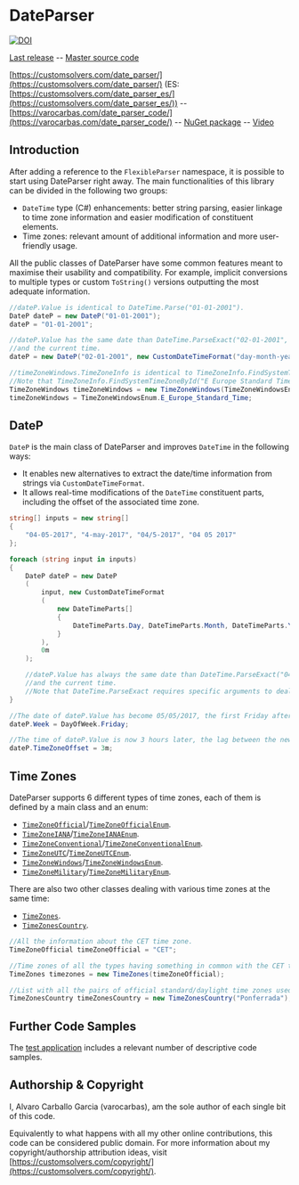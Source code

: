 # DateParser

[![DOI](https://zenodo.org/badge/DOI/10.5281/zenodo.803399.svg)](https://doi.org/10.5281/zenodo.803399)

[Last release](https://github.com/varocarbas/FlexibleParser/releases/tag/DateParser_1.0.7.0) -- [Master source code](https://github.com/varocarbas/FlexibleParser/tree/master/all_code/DateParser/Source)

[https://customsolvers.com/date_parser/](https://customsolvers.com/date_parser/) (ES: [https://customsolvers.com/date_parser_es/](https://customsolvers.com/date_parser_es/)) -- [https://varocarbas.com/date_parser_code/](https://varocarbas.com/date_parser_code/) -- [NuGet package](https://www.nuget.org/packages/DateParser/) -- [Video](https://www.youtube.com/watch?v=E2JT2w66uyc)

## Introduction

After adding a reference to the ```FlexibleParser``` namespace, it is possible to start using DateParser right away. The main functionalities of this library can be divided in the following two groups:
- ```DateTime``` type (C#) enhancements: better string parsing, easier linkage to time zone information and easier modification of constituent elements.
- Time zones: relevant amount of additional information and more user-friendly usage. 

All the public classes of DateParser have some common features meant to maximise their usability and compatibility. For example, implicit conversions to multiple types or custom ```ToString()``` versions outputting the most adequate information.

```C#
//dateP.Value is identical to DateTime.Parse("01-01-2001").
DateP dateP = new DateP("01-01-2001"); 
dateP = "01-01-2001";

//dateP.Value has the same date than DateTime.ParseExact("02-01-2001", "dd-MM-yyyy", CultureInfo.CurrentCulture)
//and the current time.
dateP = new DateP("02-01-2001", new CustomDateTimeFormat("day-month-year"));

//timeZoneWindows.TimeZoneInfo is identical to TimeZoneInfo.FindSystemTimeZoneById("E. Europe Standard Time").
//Note that TimeZoneInfo.FindSystemTimeZoneById("E Europe Standard Time") triggers an exception.
TimeZoneWindows timeZoneWindows = new TimeZoneWindows(TimeZoneWindowsEnum.E_Europe_Standard_Time);
timeZoneWindows = TimeZoneWindowsEnum.E_Europe_Standard_Time;
```

## DateP

```DateP``` is the main class of DateParser and improves ```DateTime``` in the following ways:
- It enables new alternatives to extract the date/time information from strings via ```CustomDateTimeFormat```. 
- It allows real-time modifications of the ```DateTime``` constituent parts, including the offset of the associated time zone. 


```C#
string[] inputs = new string[]
{
    "04-05-2017", "4-may-2017", "04/5-2017", "04 05 2017"
};

foreach (string input in inputs)
{
    DateP dateP = new DateP
    (
        input, new CustomDateTimeFormat
        (
            new DateTimeParts[]
            {
                DateTimeParts.Day, DateTimeParts.Month, DateTimeParts.Year
            }
        ), 
        0m
    );

    //dateP.Value has always the same date than DateTime.ParseExact("04-05-2017", "dd-MM-yyyy", CultureInfo.CurrentCulture)
    //and the current time.
    //Note that DateTime.ParseExact requires specific arguments to deal with each input string. 
}

//The date of dateP.Value has become 05/05/2017, the first Friday after 04/05/2017.
dateP.Week = DayOfWeek.Friday;

//The time of dateP.Value is now 3 hours later, the lag between the new offset and the original one.
dateP.TimeZoneOffset = 3m;
```

## Time Zones

DateParser supports 6 different types of time zones, each of them is defined by a main class and an enum:
- [```TimeZoneOfficial```](https://github.com/varocarbas/FlexibleParser/blob/master/all_code/DateParser/Source/TimeZones/Types/Official/TimeZones_Types_Official_Constructors.cs)/[```TimeZoneOfficialEnum```](https://github.com/varocarbas/FlexibleParser/blob/master/all_code/DateParser/Source/TimeZones/Types/Official/Hardcoding/TimeZones_Types_Official_Hardcoding_Main.cs). 
- [```TimeZoneIANA```](https://github.com/varocarbas/FlexibleParser/blob/master/all_code/DateParser/Source/TimeZones/Types/IANA/TimeZones_Types_IANA_Constructors.cs)/[```TimeZoneIANAEnum```](https://github.com/varocarbas/FlexibleParser/blob/master/all_code/DateParser/Source/TimeZones/Types/IANA/Hardcoding/TimeZones_Types_IANA_Hardcoding_Main.cs).
- [```TimeZoneConventional```](https://github.com/varocarbas/FlexibleParser/blob/master/all_code/DateParser/Source/TimeZones/Types/Conventional/TimeZones_Types_Conventional_Constructors.cs)/[```TimeZoneConventionalEnum```](https://github.com/varocarbas/FlexibleParser/blob/master/all_code/DateParser/Source/TimeZones/Types/Conventional/TimeZones_Types_Conventional_Hardcoding.cs).
- [```TimeZoneUTC```](https://github.com/varocarbas/FlexibleParser/blob/master/all_code/DateParser/Source/TimeZones/Types/UTC/TimeZones_Types_UTC_Constructors.cs)/[```TimeZoneUTCEnum```](https://github.com/varocarbas/FlexibleParser/blob/master/all_code/DateParser/Source/TimeZones/Types/UTC/TimeZones_Types_UTC_Hardcoding.cs).
- [```TimeZoneWindows```](https://github.com/varocarbas/FlexibleParser/blob/master/all_code/DateParser/Source/TimeZones/Types/Windows/TimeZones_Types_Windows_Constructors.cs)/[```TimeZoneWindowsEnum```](https://github.com/varocarbas/FlexibleParser/blob/master/all_code/DateParser/Source/TimeZones/Types/Windows/TimeZones_Types_Windows_Hardcoding.cs).
- [```TimeZoneMilitary```](https://github.com/varocarbas/FlexibleParser/blob/master/all_code/DateParser/Source/TimeZones/Types/Military/TimeZones_Types_Military_Constructors.cs)/[```TimeZoneMilitaryEnum```](https://github.com/varocarbas/FlexibleParser/blob/master/all_code/DateParser/Source/TimeZones/Types/Military/TimeZones_Types_Military_Hardcoding.cs).

There are also two other classes dealing with various time zones at the same time:
- [```TimeZones```](https://github.com/varocarbas/FlexibleParser/blob/master/all_code/DateParser/Source/TimeZones/Basic/Constructors/MainClass/TimeZones_Basic_Constructors_MainClass_Main.cs). 
- [```TimeZonesCountry```](https://github.com/varocarbas/FlexibleParser/blob/master/all_code/DateParser/Source/TimeZones/Country/TimeZones_Country_Constructors.cs). 


```C#
//All the information about the CET time zone.
TimeZoneOfficial timeZoneOfficial = "CET";

//Time zones of all the types having something in common with the CET time zone.
TimeZones timezones = new TimeZones(timeZoneOfficial); 

//List with all the pairs of official standard/daylight time zones used in Ponferrada's country (i.e., Spain).
TimeZonesCountry timeZonesCountry = new TimeZonesCountry("Ponferrada"); 
```

## Further Code Samples
The [test application](https://github.com/varocarbas/FlexibleParser/blob/master/all_code/Test/Parts/DateParser.cs) includes a relevant number of descriptive code samples. 

## Authorship & Copyright
I, Alvaro Carballo Garcia (varocarbas), am the sole author of each single bit of this code.

Equivalently to what happens with all my other online contributions, this code can be considered public domain. For more information about my copyright/authorship attribution ideas, visit [https://customsolvers.com/copyright/](https://customsolvers.com/copyright/).
